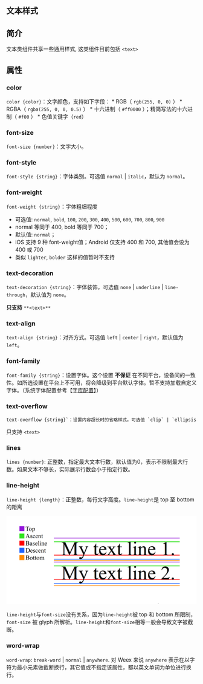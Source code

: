 ## 文本样式

## 简介

文本类组件共享一些通用样式, 这类组件目前包括 `<text>`

## 属性

### color

`color {color}`：文字颜色，支持如下字段： * RGB（ `rgb(255, 0, 0)` ） * RGBA（ `rgba(255, 0, 0, 0.5)` ） * 十六进制（ `#ff0000` ）；精简写法的十六进制（ `#f00` ） * 色值关键字（`red`）

### font-size

`font-size {number}`：文字大小。

### font-style

`font-style {string}`：字体类别。可选值 `normal` | `italic`，默认为 `normal`。

### font-weight

`font-weight {string}`：字体粗细程度

- 可选值: `normal`, `bold`, `100`, `200`, `300`, `400`, `500`, `600`, `700`, `800`, `900`
- normal 等同于 400, bold 等同于 700；
- 默认值: `normal`；
- iOS 支持 9 种 font-weight值；Android 仅支持 400 和 700, 其他值会设为 400 或 700
- 类似 `lighter`, `bolder` 这样的值暂时不支持

### text-decoration

`text-decoration {string}`：字体装饰，可选值 `none` | `underline` | `line-through`，默认值为 `none`。



**只支持** `**<text>**`

### text-align

`text-align {string}`：对齐方式。可选值 `left` | `center` | `right`，默认值为 `left`。

### font-family

`font-family {string}`：设置字体。这个设置 **不保证** 在不同平台，设备间的一致性。如所选设置在平台上不可用，将会降级到平台默认字体。暂不支持加载自定义字体。（系统字体配置参考【[字库配置](app/css/font)】）

### text-overflow

```
text-overflow {string}`：设置内容超长时的省略样式。可选值 `clip` | `ellipsis
```

只支持 `<text>`

### lines

`lines {number}`: 正整数，指定最大文本行数，默认值为0，表示不限制最大行数。如果文本不够长，实际展示行数会小于指定行数。

### line-height

`line-height {length}`：正整数，每行文字高度。`line-height`是 top 至 bottom 的距离

![img](../../_images/css-text.png)

`line-height`与`font-size`没有关系，因为`line-height`被 top 和 bottom 所限制，`font-size` 被 glyph 所解析。`line-height`和`font-size`相等一般会导致文字被截断。

### word-wrap

`word-wrap`:<string> `break-word` | `normal` | `anywhere`. 对 Weex 来说 `anywhere` 表示在以字符为最小元素做截断换行，其它值或不指定该属性，都以英文单词为单位进行换行。